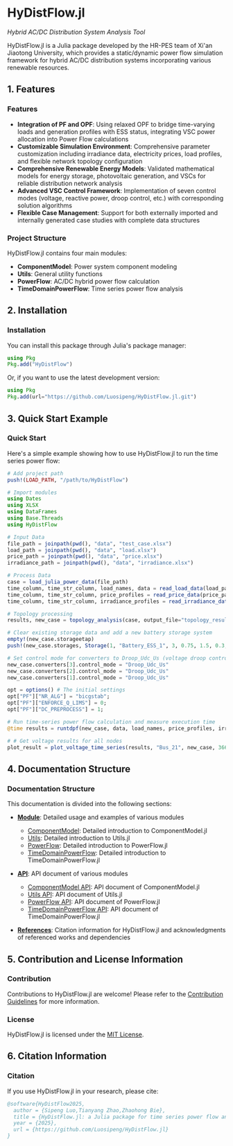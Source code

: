 # HyDistFlow.jl

*Hybrid AC/DC Distribution System Analysis Tool*

HyDistFlow.jl is a Julia package developed by the HR-PES team of Xi'an Jiaotong University, which provides a static/dynamic power flow simulation framework for hybrid AC/DC distribution systems incorporating various renewable resources.

## 1. Features
### Features

- **Integration of PF and OPF**: Using relaxed OPF to bridge time-varying loads and generation profiles with ESS status, integrating VSC power allocation into Power Flow calculations
- **Customizable Simulation Environment**: Comprehensive parameter customization including irradiance data, electricity prices, load profiles, and flexible network topology configuration
- **Comprehensive Renewable Energy Models**: Validated mathematical models for energy storage, photovoltaic generation, and VSCs for reliable distribution network analysis
- **Advanced VSC Control Framework**: Implementation of seven control modes (voltage, reactive power, droop control, etc.) with corresponding solution algorithms
- **Flexible Case Management**: Support for both externally imported and internally generated case studies with complete data structures

### Project Structure

HyDistFlow.jl contains four main modules:

- **ComponentModel**: Power system component modeling
- **Utils**: General utility functions
- **PowerFlow**: AC/DC hybrid power flow calculation
- **TimeDomainPowerFlow**: Time series power flow analysis

## 2. Installation

### Installation

You can install this package through Julia's package manager:

```julia
using Pkg
Pkg.add("HyDistFlow")
```

Or, if you want to use the latest development version:

```julia
using Pkg
Pkg.add(url="https://github.com/Luosipeng/HyDistFlow.jl.git")
```

## 3. Quick Start Example

### Quick Start
Here's a simple example showing how to use HyDistFlow.jl to run the time series power flow:

```julia
# Add project path
push!(LOAD_PATH, "/path/to/HyDistFlow")

# Import modules
using Dates
using XLSX
using DataFrames
using Base.Threads
using HyDistFlow

# Input Data
file_path = joinpath(pwd(), "data", "test_case.xlsx")
load_path = joinpath(pwd(), "data", "load.xlsx")  
price_path = joinpath(pwd(), "data", "price.xlsx")  
irradiance_path = joinpath(pwd(), "data", "irradiance.xlsx")  

# Process Data
case = load_julia_power_data(file_path)
time_column, time_str_column, load_names, data = read_load_data(load_path) 
time_column, time_str_column, price_profiles = read_price_data(price_path)  
time_column, time_str_column, irradiance_profiles = read_irradiance_data(irradiance_path) 

# Topology processing
results, new_case = topology_analysis(case, output_file="topology_results.xlsx")

# Clear existing storage data and add a new battery storage system
empty!(new_case.storageetap)
push!(new_case.storages, Storage(1, "Battery_ESS_1", 3, 0.75, 1.5, 0.3, 0.05, 0.95, 0.9, true, "lithium_ion", true))

# Set control mode for converters to Droop_Udc_Us (voltage droop control)
new_case.converters[3].control_mode = "Droop_Udc_Us"
new_case.converters[2].control_mode = "Droop_Udc_Us"
new_case.converters[1].control_mode = "Droop_Udc_Us"

opt = options() # The initial settings 
opt["PF"]["NR_ALG"] = "bicgstab";
opt["PF"]["ENFORCE_Q_LIMS"] = 0;
opt["PF"]["DC_PREPROCESS"] = 1;

# Run time-series power flow calculation and measure execution time
@time results = runtdpf(new_case, data, load_names, price_profiles, irradiance_profiles, opt)

# # Get voltage results for all nodes
plot_result = plot_voltage_time_series(results, "Bus_21", new_case, 366, "AC"; save_path="voltage_plot")
```

## 4. Documentation Structure

### Documentation Structure

This documentation is divided into the following sections:

- **[Module](modules/componentmodel.md)**: Detailed usage and examples of various modules
  - [ComponentModel](modules/componentmodel.md): Detailed introduction to ComponentModel.jl
  - [Utils](modules/utils.md): Detailed introduction to Utils.jl
  - [PowerFlow](modules/powerflow.md): Detailed introduction to PowerFlow.jl
  - [TimeDomainPowerFlow](modules/timedomainpowerflow.md): Detailed introduction to TimeDomainPowerFlow.jl

- **[API](api/componentmodel.md)**: API document of various modules
  - [ComponentModel API](api/componentmodel.md): API document of ComponentModel.jl
  - [Utils API](api/utils.md): API document of Utils.jl
  - [PowerFlow API](api/powerflow.md): API document of PowerFlow.jl
  - [TimeDomainPowerFlow API](api/timedomainpowerflow.md): API document of TimeDomainPowerFlow.jl

- **[References](references.md)**: Citation information for HyDistFlow.jl and acknowledgments of referenced works and dependencies

## 5. Contribution and License Information

### Contribution

Contributions to HyDistFlow.jl are welcome! Please refer to the [Contribution Guidelines](https://github.com/Luosipeng/HyDistFlow.jl/blob/master/CONTRIBUTING.md) for more information.

### License

HyDistFlow.jl is licensed under the [MIT License](https://github.com/Luosipeng/HyDistFlow.jl/blob/master/LICENSE).

## 6. Citation Information

### Citation

If you use HyDistFlow.jl in your research, please cite:

```bibtex
@software{HyDistFlow2025,
  author = {Sipeng Luo,Tianyang Zhao,Zhaohong Bie},
  title = {HyDistFlow.jl: a Julia package for time series power flow analysis},
  year = {2025},
  url = {https://github.com/Luosipeng/HyDistFlow.jl}
}
```